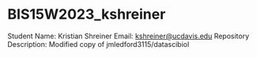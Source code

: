# BIS15W2023_kshreiner
Student Name: Kristian Shreiner
Email: kshreiner@ucdavis.edu
Repository Description: Modified copy of jmledford3115/datascibiol

